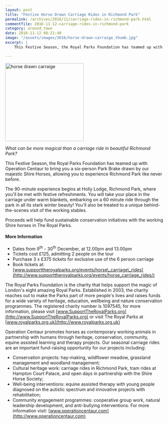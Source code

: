 ```yaml
---
layout: post
title: "Festive Horse Drawn Carriage Rides in Richmond Park"
permalink: /archives/2016/11/carriage-rides-in-richmond-park.html
commentfile: 2016-11-12-carriage-rides-in-richmond-park
category: around_town
date: 2016-11-12 08:21:40
image: "/assets/images/2016/horse-drawn-carraige_thumb.jpg"
excerpt: |
    This Festive Season, the Royal Parks Foundation has teamed up with Operation Centaur to bring you a six-person Park Brake drawn by our majestic Shire Horses, allowing you to experience Richmond Park like never before.

---
```


<a href="/assets/images/2016/horse-drawn-carraige.jpg" title="See larger version of - horse drawn carraige"><img src="/assets/images/2016/horse-drawn-carraige_thumb.jpg" width="250" height="249" alt="horse drawn carraige" class="photo right" /></a>

*What can be more magical than a carriage ride in beautiful Richmond Park?*

This Festive Season, the Royal Parks Foundation has teamed up with Operation Centaur to bring you a six-person Park Brake drawn by our majestic Shire Horses, allowing you to experience Richmond Park like never before.

The 90-minute experience begins at Holly Lodge, Richmond Park, where you'll be met with festive refreshments. You will take your place in the carriage under warm blankets, embarking on a 60 minute ride through the park in all its stark winter beauty! You'll also be treated to a unique behind-the-scenes visit of the working stables.

Proceeds will help fund sustainable conservation initiatives with the working Shire horses in The Royal Parks.

#### More Information

-   Dates from 9<sup>th</sup> - 30<sup>th</sup> December, at 12.00pm and 13.00pm
-   Tickets cost £125, admitting 2 people on the tour
-   Purchase 3 x £375 tickets for exclusive use of the 6 person carriage
-   Book tickets at: [www.supporttheroyalparks.org/events/horse\_carriage\_rides](http://www.supporttheroyalparks.org/events/horse_carriage_rides/)

The Royal Parks Foundation is the charity that helps support the magic of London's eight amazing Royal Parks. Established in 2003, the charity reaches out to make the Parks part of more people's lives and raises funds for a wide variety of heritage, education, wellbeing and nature conservation programmes. The registered charity number is 1097545, for more information, please visit [www.SupportTheRoyalParks.org](http://www.SupportTheRoyalParks.org) or visit The Royal Parks at [www.royalparks.org.uk](http://www.royalparks.org.uk)

Operation Centaur promotes horses as contemporary working animals in partnership with humans through heritage, conservation, community, equine assisted learning and therapy projects. Our seasonal carriage rides are an important fund-raising opportunity for our projects including:

-   Conservation projects: hay-making, wildflower meadow, grassland management and woodland management;
-   Cultural heritage work: carriage rides in Richmond Park, tram rides at Hampton Court Palace, and open days in partnership with the Shire Horse Society;
-   Well-being interventions: equine assisted therapy with young people diagnosed on the autistic spectrum and innovative projects with rehabilitation;
-   Community engagement programmes: cooperative group work, natural leadership development, and anti-bullying interventions.
    For more information visit: [www.operationcentaur.com](http://www.operationcentaur.com)
